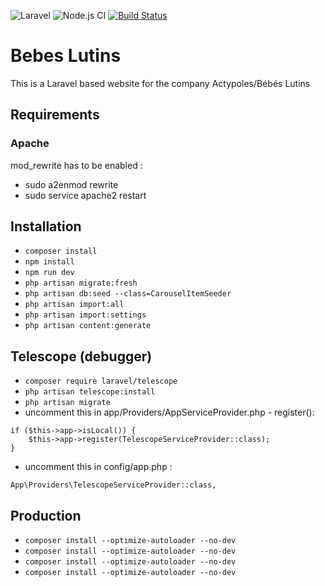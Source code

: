 ![Laravel](https://github.com/Cav0n/Bebes-Lutins/workflows/Laravel/badge.svg?branch=develop)
![Node.js CI](https://github.com/Cav0n/Bebes-Lutins/workflows/Node.js%20CI/badge.svg?branch=master)
[![Build Status](https://travis-ci.com/Cav0n/Bebes-Lutins.svg?branch=develop)](https://travis-ci.com/Cav0n/Bebes-Lutins)

# Bebes Lutins
This is a Laravel based website for the company Actypoles/Bébés Lutins

## Requirements
### Apache
mod_rewrite has to be enabled :
- sudo a2enmod rewrite
- sudo service apache2 restart

## Installation
- `composer install`
- `npm install`
- `npm run dev`
- `php artisan migrate:fresh`
- `php artisan db:seed --class=CarouselItemSeeder`
- `php artisan import:all`
- `php artisan import:settings`
- `php artisan content:generate`

## Telescope (debugger)
- `composer require laravel/telescope`
- `php artisan telescope:install`
- `php artisan migrate`
- uncomment this in app/Providers/AppServiceProvider.php - register(): 
```
if ($this->app->isLocal()) {
	$this->app->register(TelescopeServiceProvider::class);
}
```
- uncomment this in config/app.php : 
```
App\Providers\TelescopeServiceProvider::class,
```

## Production
- `composer install --optimize-autoloader --no-dev`
- `composer install --optimize-autoloader --no-dev`
- `composer install --optimize-autoloader --no-dev`
- `composer install --optimize-autoloader --no-dev`
